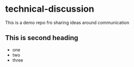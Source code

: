 # technical-discussion
This is a demo repo fro sharing ideas around communication
## This is second heading
* one
* two
* three
